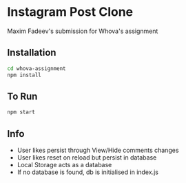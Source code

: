 # Instagram Post Clone

Maxim Fadeev's submission for Whova's assignment

## Installation

```bash
cd whova-assignment
npm install
```

## To Run

```bash
npm start
```

## Info

- User likes persist through View/Hide comments changes
- User likes reset on reload but persist in database
- Local Storage acts as a database
- If no database is found, db is initialised in index.js


